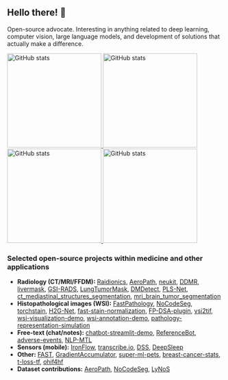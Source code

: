 ## Hello there! :wave:
Open-source advocate. Interesting in anything related to deep learning, computer vision, large language models, and development of solutions that actually make a difference.

<!---
![](http://github-profile-summary-cards.vercel.app/api/cards/stats?username=andreped&show_icons=true&include_all_commits=true&count_private=true&role=OWNER,ORGANIZATION_MEMBER,COLLABORATOR&theme=transparent)
![](http://github-profile-summary-cards.vercel.app/api/cards/stats?username=andreped&show_icons=true&include_all_commits=true&count_private=true&role=OWNER,ORGANIZATION_MEMBER,COLLABORATOR&theme=transparent)
![](http://github-profile-summary-cards.vercel.app/api/cards/repos-per-language?username=andreped&theme=transparent)

![](http://github-profile-summary-cards.vercel.app/api/cards/profile-details?username=andreped&theme=default)

https://github-readme-stats-git-masterrstaa-rickstaa.vercel.app/api?username=andreped&show_icons=true&line_height=28&hide_border=false&card_width=347&include_all_commits=true&role=owner,collaborator&show=reviews,discussions_answered&rank_icon=percentile&exclude_repo=github-readme-stats&theme=transparent#gh-light-mode-only

https://github-readme-stats-7trsw2voq-andreped.vercel.app/api?username=andreped&show_icons=true&line_height=28&hide_border=false&card_width=347&include_all_commits=true&role=owner,collaborator&show=reviews,discussions_answered&rank_icon=percentile&exclude_repo=github-readme-stats&theme=transparent#gh-light-mode-only

-->

<!--- Light Mode -->
<div align="left">
  <a href="https://github.com/anuraghazra/github-readme-stats#gh-light-mode-only">
    <img height=220 src="https://github-readme-stats-jade-six-42.vercel.app/api?username=andreped&show_icons=true&line_height=28&hide_border=false&card_width=347&include_all_commits=true&role=OWNER,COLLABORATOR,ORGANIZATION_MEMBER&show=reviews,discussions_answered&rank_icon=percentile&exclude_repo=github-readme-stats&theme=transparent#gh-light-mode-only" alt="GitHub stats" />
    <img height=220 src="https://github-readme-stats.vercel.app/api/top-langs/?username=andreped&layout=compact&langs_count=12&theme=transparent&size_weight=0.7&count_weight=0.3&hide=jupyter%20notebook" alt="GitHub stats" />
  </a>
</div>

<!--- Dark Mode -->
<div align="left">
  <a href="https://github.com/anuraghazra/github-readme-stats#gh-dark-mode-only">
    <img height=220 src="https://github-readme-stats-jade-six-42.vercel.app/api/cards/stats?username=andreped&theme=default#gh-dark-mode-only" alt="GitHub stats" />
    <img height=220 src="https://github-readme-stats.vercel.app/api/top-langs/?username=andreped&layout=compact&langs_count=12&theme=dark&bg_color=000000#gh-dark-mode-only&size_weight=0.7&count_weight=0.3&hide=jupyter%20notebook" alt="GitHub stats" />
  </a>
</a>
</div>

### Selected open-source projects within medicine and other applications
- **Radiology (CT/MRI/FFDM):** [Raidionics](https://github.com/dbouget/Raidionics), [AeroPath](https://github.com/raidionics/AeroPath), [neukit](https://github.com/andreped/neukit), [DDMR](https://github.com/jpdefrutos/DDMR), [livermask](https://github.com/andreped/livermask), [GSI-RADS](https://github.com/SINTEFMedtek/GSI-RADS), [LungTumorMask](https://github.com/VemundFredriksen/LungTumorMask), [DMDetect](https://github.com/andreped/DMDetect), [PLS-Net](https://github.com/andreped/PLS-Net), [ct_mediastinal_structures_segmentation](https://github.com/dbouget/ct_mediastinal_structures_segmentation), [mri_brain_tumor_segmentation](https://github.com/dbouget/mri_brain_tumor_segmentation)
- **Histopathological images (WSI):** [FastPathology](https://github.com/AICAN-Research/FAST-Pathology), [NoCodeSeg](https://github.com/andreped/NoCodeSeg), [torchstain](https://github.com/EIDOSLAB/torchstain), [H2G-Net](https://github.com/andreped/H2G-Net), [fast-stain-normalization](https://github.com/andreped/fast-stain-normalization), [FP-DSA-plugin](https://github.com/andreped/FP-dsa-plugin), [vsi2tif](https://github.com/andreped/vsi2tif), [wsi-visualization-demo](https://github.com/andreped/wsi-visualization-demo), [wsi-annotation-demo](https://github.com/andreped/wsi-annotation-demo), [pathology-representation-simulation](https://github.com/andreped/pathology-representation-simulation)
- **Free-text (chat/notes):** [chatbot-streamlit-demo](https://github.com/andreped/chatbot-streamlit-demo), [ReferenceBot](https://github.com/andreped/ReferenceBot), [adverse-events](https://github.com/andreped/adverse-events), [NLP-MTL](https://github.com/andreped/NLP-MTL)
- **Sensors (mobile):** [IronFlow](https://github.com/andreped/IronFlow), [transcribe.io](https://github.com/andreped/transcribe.io), [DSS](https://github.com/andreped/DSS), [DeepSleep](https://github.com/andreped/DeepSleep)
- **Other:** [FAST](https://github.com/smistad/FAST), [GradientAccumulator](https://github.com/andreped/GradientAccumulator), [super-ml-pets](https://github.com/andreped/super-ml-pets), [breast-cancer-stats](https://github.com/andreped/breast-cancer-stats), [t-loss-tf](https://github.com/andreped/t-loss-tf), [ohif4hf](https://github.com/andreped/ohif4hf)
- **Dataset contributions:** [AeroPath](https://github.com/raidionics/AeroPath), [NoCodeSeg](https://github.com/andreped/NoCodeSeg), [LyNoS](https://github.com/raidionics/LyNoS)

